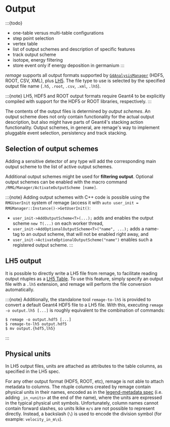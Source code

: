 # Output

:::{todo}

- one-table versus multi-table configurations
- step point selection
- vertex table
- list of output schemes and description of specific features
- track output scheme
- isotope, energy filtering
- store event only if energy deposition in germanium
  :::

_remage_ supports all output formats supported by
[`G4AnalysisManager`](https://geant4-userdoc.web.cern.ch/UsersGuides/ForApplicationDeveloper/html/Analysis/managers.html)
(HDF5, ROOT, CSV, XML), plus
[LH5](https://legend-exp.github.io/legend-data-format-specs/dev/hdf5). The file
type to use is selected by the specified output file name (`.h5`, `.root`,
`.csv`, `.xml`, `.lh5`).

:::{note}
LH5, HDF5 and ROOT output formats require Geant4 to be explicitly compiled with
support for the HDF5 or ROOT libraries, respectively.
:::

The contents of the output files is determined by _output schemes_. An output
scheme does not only contain functionality for the actual output description,
but also might have parts of Geant4's stacking action functionality. Output
schemes, in general, are remage's way to implement pluggable event selection,
persistency and track stacking.

## Selection of output schemes

Adding a sensitive detector of any type will add the corresponding main output
scheme to the list of active output schemes.

Additional output schemes might be used for **filtering output**. Optional
output schemes can be enabled with the macro command
`/RMG/Manager/ActivateOutputScheme [name]`.

:::{note}
Adding output schemes with C++ code is possible using the `RMGUserInit` system
of remage (access it with
`auto user_init = RMGManager::Instance()->GetUserInit()`:

- `user_init->AddOutputScheme<T>(...);` adds and enables the output scheme
  `new T(...)` on each worker thread,
- `user_init->AddOptionalOutputScheme<T>("name", ...);` adds a name-tag to an
  output scheme, that will not be enabled right away, and
- `user_init->ActivateOptionalOutputScheme("name")` enables such a registered
  output scheme.
  :::

## LH5 output

It is possible to directly write a LH5 file from remage, to facilitate reading
output ntuples as a
[LH5 Table](https://legend-exp.github.io/legend-data-format-specs/dev/hdf5/#Table).
To use this feature, simply specify an output file with a `.lh5` extension, and
remage will perform the file conversion automatically.

:::{note}
Additionally, the standalone tool `remage-to-lh5` is provided to convert a
default Geant4 HDF5 file to a LH5 file. With this, executing
`remage -o output.lh5 [...]` is roughly equivalent to the combination of
commands:

```console
$ remage -o output.hdf5 [...]
$ remage-to-lh5 output.hdf5
$ mv output.{hdf5,lh5}
```

:::

## Physical units

In LH5 output files, units are attached as attributes to the table columns, as
specified in the LH5 spec.

For any other output format (HDF5, ROOT, etc), remage is not able to attach
metadata to columns. The ntuple columns created by remage contain physical
units in their names, encoded as in the [legend-metadata
spec](https://legend-exp.github.io/legend-data-format-specs/dev/metadata/#Physical-units)
(i.e. adding `_in_<units>` at the end of the name), where the units are
expressed in the typical physical unit symbols. Unfortunately, column names
cannot contain forward slashes, so units lkike `m/s` are not possible to
represent directly. Instead, a backslash (`\`) is used to encode the division
symbol (for example: `velocity_in_m\s`).
